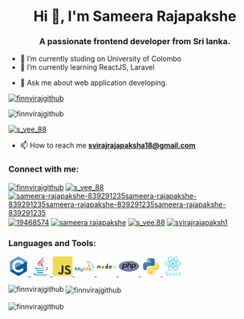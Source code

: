<h1 align="center">Hi 👋, I'm Sameera Rajapakshe</h1>
<h3 align="center">A passionate frontend developer from Sri lanka.</h3>

- 🔭 I’m currently studing on University of Colombo
- 🌱 I’m currently learning ReactJS, Laravel
<!-- - 👯 I’m looking to collaborate on ...
- 🤔 I’m looking for help with ... -->
- 💬 Ask me about web application developing.
<!-- - 📫 How to reach me: ...
- 😄 Pronouns: ...
- ⚡ Fun fact: ... -->



<p align="left"> <a href="https://github.com/ryo-ma/github-profile-trophy"><img src="https://github-profile-trophy.vercel.app/?username=finnvirajgithub" alt="finnvirajgithub" /></a> </p>

<p align="left"> <img src="https://komarev.com/ghpvc/?username=finnvirajgithub&label=Profile%20views&color=0e75b6&style=flat" alt="finnvirajgithub" /> </p>

<p align="left"> <a href="https://twitter.com/s_vee_88" target="blank"><img src="https://img.shields.io/twitter/follow/s_vee_88?logo=twitter&style=for-the-badge" alt="s_vee_88" /></a> </p>

- 📫 How to reach me **svirajrajapaksha18@gmail.com**

<h3 align="left">Connect with me:</h3>
<p align="left">
<a href="https://dev.to/finnvirajgithub" target="blank"><img align="center" src="https://raw.githubusercontent.com/rahuldkjain/github-profile-readme-generator/master/src/images/icons/Social/devto.svg" alt="finnvirajgithub" height="30" width="40" /></a>
<a href="https://twitter.com/s_vee_88" target="blank"><img align="center" src="https://raw.githubusercontent.com/rahuldkjain/github-profile-readme-generator/master/src/images/icons/Social/twitter.svg" alt="s_vee_88" height="30" width="40" /></a>
<a href="https://linkedin.com/in/sameera-rajapakshe-839291235sameera-rajapakshe-839291235sameera-rajapakshe-839291235sameera-rajapakshe-839291235" target="blank"><img align="center" src="https://raw.githubusercontent.com/rahuldkjain/github-profile-readme-generator/master/src/images/icons/Social/linked-in-alt.svg" alt="sameera-rajapakshe-839291235sameera-rajapakshe-839291235sameera-rajapakshe-839291235sameera-rajapakshe-839291235" height="30" width="40" /></a>
<a href="https://stackoverflow.com/users/19468574" target="blank"><img align="center" src="https://raw.githubusercontent.com/rahuldkjain/github-profile-readme-generator/master/src/images/icons/Social/stack-overflow.svg" alt="19468574" height="30" width="40" /></a>
<a href="https://fb.com/sameera rajapakshe" target="blank"><img align="center" src="https://raw.githubusercontent.com/rahuldkjain/github-profile-readme-generator/master/src/images/icons/Social/facebook.svg" alt="sameera rajapakshe" height="30" width="40" /></a>
<a href="https://instagram.com/s_vee.88" target="blank"><img align="center" src="https://raw.githubusercontent.com/rahuldkjain/github-profile-readme-generator/master/src/images/icons/Social/instagram.svg" alt="s_vee.88" height="30" width="40" /></a>
<a href="https://www.hackerrank.com/svirajrajapaksh1" target="blank"><img align="center" src="https://raw.githubusercontent.com/rahuldkjain/github-profile-readme-generator/master/src/images/icons/Social/hackerrank.svg" alt="svirajrajapaksh1" height="30" width="40" /></a>
</p>

<h3 align="left">Languages and Tools:</h3>
<p align="left"> <a href="https://www.cprogramming.com/" target="_blank" rel="noreferrer"> <img src="https://raw.githubusercontent.com/devicons/devicon/master/icons/c/c-original.svg" alt="c" width="40" height="40"/> </a> <a href="https://www.java.com" target="_blank" rel="noreferrer"> <img src="https://raw.githubusercontent.com/devicons/devicon/master/icons/java/java-original.svg" alt="java" width="40" height="40"/> </a> <a href="https://developer.mozilla.org/en-US/docs/Web/JavaScript" target="_blank" rel="noreferrer"> <img src="https://raw.githubusercontent.com/devicons/devicon/master/icons/javascript/javascript-original.svg" alt="javascript" width="40" height="40"/> </a> <a href="https://www.mysql.com/" target="_blank" rel="noreferrer"> <img src="https://raw.githubusercontent.com/devicons/devicon/master/icons/mysql/mysql-original-wordmark.svg" alt="mysql" width="40" height="40"/> </a> <a href="https://nodejs.org" target="_blank" rel="noreferrer"> <img src="https://raw.githubusercontent.com/devicons/devicon/master/icons/nodejs/nodejs-original-wordmark.svg" alt="nodejs" width="40" height="40"/> </a> <a href="https://www.php.net" target="_blank" rel="noreferrer"> <img src="https://raw.githubusercontent.com/devicons/devicon/master/icons/php/php-original.svg" alt="php" width="40" height="40"/> </a> <a href="https://www.python.org" target="_blank" rel="noreferrer"> <img src="https://raw.githubusercontent.com/devicons/devicon/master/icons/python/python-original.svg" alt="python" width="40" height="40"/> </a> <a href="https://reactjs.org/" target="_blank" rel="noreferrer"> <img src="https://raw.githubusercontent.com/devicons/devicon/master/icons/react/react-original-wordmark.svg" alt="react" width="40" height="40"/> </a> </p>

<p><img align="left" src="https://github-readme-stats.vercel.app/api/top-langs?username=finnvirajgithub&show_icons=true&locale=en&layout=compact" alt="finnvirajgithub" /></p>

<p>&nbsp;<img align="center" src="https://github-readme-stats.vercel.app/api?username=finnvirajgithub&show_icons=true&locale=en" alt="finnvirajgithub" /></p>

<p><img align="center" src="https://github-readme-streak-stats.herokuapp.com/?user=finnvirajgithub&" alt="finnvirajgithub" /></p>



<!-- **finnvirajgithub/finnvirajgithub** is a ✨ _special_ ✨ repository because its `README.md` (this file) appears on your GitHub profile.

Here are some ideas to get you started: -->



